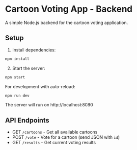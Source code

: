 # Cartoon Voting App - Backend

A simple Node.js backend for the cartoon voting application.

## Setup

1. Install dependencies:
```bash
npm install
```

2. Start the server:
```bash
npm start
```

For development with auto-reload:
```bash
npm run dev
```

The server will run on http://localhost:8080

## API Endpoints

- GET `/cartoons` - Get all available cartoons
- POST `/vote` - Vote for a cartoon (send JSON with `id`)
- GET `/results` - Get current voting results 
